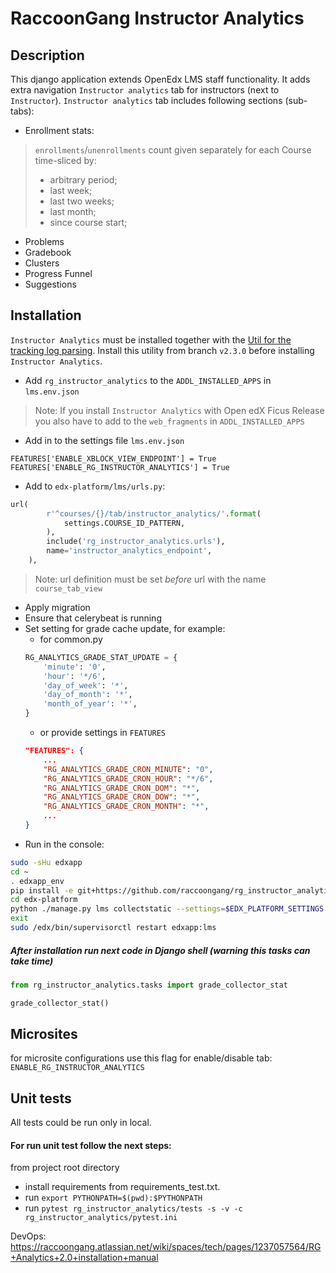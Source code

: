 # RaccoonGang Instructor Analytics

## Description

This django application extends OpenEdx LMS staff functionality.
It adds extra navigation `Instructor analytics` tab for instructors (next to `Instructor`).
`Instructor analytics` tab includes following sections (sub-tabs):

- Enrollment stats:

> `enrollments`/`unenrollments` count given separately for each Course time-sliced by:
> - arbitrary period;
> - last week;
> - last two weeks;
> - last month;
> - since course start;

- Problems
- Gradebook
- Clusters
- Progress Funnel
- Suggestions

## Installation

`Instructor Analytics` must be installed together with the [Util for the tracking log parsing](https://gitlab.raccoongang.com/rg-developers/instructor-analytics-log-collector/-/tree/v2.3.0).
 Install this utility from branch `v2.3.0` before installing `Instructor Analytics`.

* Add `rg_instructor_analytics` to the `ADDL_INSTALLED_APPS` in `lms.env.json`
> Note: If you install `Instructor Analytics` with Open edX Ficus Release you also have to add to the `web_fragments` in `ADDL_INSTALLED_APPS`
* Add in to the settings file `lms.env.json`
```
FEATURES['ENABLE_XBLOCK_VIEW_ENDPOINT'] = True
FEATURES['ENABLE_RG_INSTRUCTOR_ANALYTICS'] = True
```
* Add to `edx-platform/lms/urls.py`:
```python
url(
        r'^courses/{}/tab/instructor_analytics/'.format(
            settings.COURSE_ID_PATTERN,
        ),
        include('rg_instructor_analytics.urls'),
        name='instructor_analytics_endpoint',
    ),
```
> Note: url definition must be set *before* url with the name `course_tab_view`

* Apply migration
* Ensure that celerybeat is running
* Set setting for grade cache update, for example:
    * for common.py
    ```python
    RG_ANALYTICS_GRADE_STAT_UPDATE = {
        'minute': '0',
        'hour': '*/6',
        'day_of_week': '*',
        'day_of_month': '*',
        'month_of_year': '*',
    }
    ```
    * or provide settings in `FEATURES`
    ```json
    "FEATURES": {
        ...
        "RG_ANALYTICS_GRADE_CRON_MINUTE": "0",
        "RG_ANALYTICS_GRADE_CRON_HOUR": "*/6",
        "RG_ANALYTICS_GRADE_CRON_DOM": "*",
        "RG_ANALYTICS_GRADE_CRON_DOW": "*",
        "RG_ANALYTICS_GRADE_CRON_MONTH": "*",
        ...
    }
    ```
* Run in the console:
```bash
sudo -sHu edxapp
cd ~
. edxapp_env
pip install -e git+https://github.com/raccoongang/rg_instructor_analytics@master#egg=rg_instructor_analytics
cd edx-platform
python ./manage.py lms collectstatic --settings=$EDX_PLATFORM_SETTINGS --noinput
exit
sudo /edx/bin/supervisorctl restart edxapp:lms
```

##### After installation run next code in Django shell (warning this tasks can take time) 
```python
from rg_instructor_analytics.tasks import grade_collector_stat

grade_collector_stat()
```

## Microsites 

for microsite configurations use this flag for enable/disable tab: `ENABLE_RG_INSTRUCTOR_ANALYTICS`

## Unit tests
All tests could be run only in local.

#### For run unit test follow the next steps:
from project root directory
* install requirements from requirements_test.txt.
* run ```export PYTHONPATH=$(pwd):$PYTHONPATH```
* run ```pytest rg_instructor_analytics/tests -s -v -c rg_instructor_analytics/pytest.ini```

DevOps: https://raccoongang.atlassian.net/wiki/spaces/tech/pages/1237057564/RG+Analytics+2.0+installation+manual
